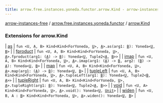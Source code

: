 ```yaml
---
title: arrow.free.instances.yoneda.functor.arrow.Kind - arrow-instances-free
---
```


[arrow-instances-free](../../index.html) / [arrow.free.instances.yoneda.functor](../index.html) / [arrow.Kind](./index.html)

### Extensions for arrow.Kind

| [as](as.html) | `fun <U, A, B> Kind<Kind<ForYoneda, `[`U`](as.html#U)`>, `[`A`](as.html#A)`>.as(arg1: `[`B`](as.html#B)`): Yoneda<`[`U`](as.html#U)`, `[`B`](as.html#B)`>` |
| [fproduct](fproduct.html) | `fun <U, A, B> Kind<Kind<ForYoneda, `[`U`](fproduct.html#U)`>, `[`A`](fproduct.html#A)`>.fproduct(arg1: (`[`A`](fproduct.html#A)`) -> `[`B`](fproduct.html#B)`): Yoneda<`[`U`](fproduct.html#U)`, Tuple2<`[`A`](fproduct.html#A)`, `[`B`](fproduct.html#B)`>>` |
| [imap](imap.html) | `fun <U, A, B> Kind<Kind<ForYoneda, `[`U`](imap.html#U)`>, `[`A`](imap.html#A)`>.imap(arg1: (`[`A`](imap.html#A)`) -> `[`B`](imap.html#B)`, arg2: (`[`B`](imap.html#B)`) -> `[`A`](imap.html#A)`): Yoneda<`[`U`](imap.html#U)`, `[`B`](imap.html#B)`>` |
| [map](map.html) | `fun <U, A, B> Kind<Kind<ForYoneda, `[`U`](map.html#U)`>, `[`A`](map.html#A)`>.map(arg1: (`[`A`](map.html#A)`) -> `[`B`](map.html#B)`): Yoneda<`[`U`](map.html#U)`, `[`B`](map.html#B)`>` |
| [tupleLeft](tuple-left.html) | `fun <U, A, B> Kind<Kind<ForYoneda, `[`U`](tuple-left.html#U)`>, `[`A`](tuple-left.html#A)`>.tupleLeft(arg1: `[`B`](tuple-left.html#B)`): Yoneda<`[`U`](tuple-left.html#U)`, Tuple2<`[`B`](tuple-left.html#B)`, `[`A`](tuple-left.html#A)`>>` |
| [tupleRight](tuple-right.html) | `fun <U, A, B> Kind<Kind<ForYoneda, `[`U`](tuple-right.html#U)`>, `[`A`](tuple-right.html#A)`>.tupleRight(arg1: `[`B`](tuple-right.html#B)`): Yoneda<`[`U`](tuple-right.html#U)`, Tuple2<`[`A`](tuple-right.html#A)`, `[`B`](tuple-right.html#B)`>>` |
| [void](void.html) | `fun <U, A> Kind<Kind<ForYoneda, `[`U`](void.html#U)`>, `[`A`](void.html#A)`>.void(): Yoneda<`[`U`](void.html#U)`, `[`Unit`](https://kotlinlang.org/api/latest/jvm/stdlib/kotlin/-unit/index.html)`>` |
| [widen](widen.html) | `fun <U, B, A : `[`B`](widen.html#B)`> Kind<Kind<ForYoneda, `[`U`](widen.html#U)`>, `[`A`](widen.html#A)`>.widen(): Yoneda<`[`U`](widen.html#U)`, `[`B`](widen.html#B)`>` |

